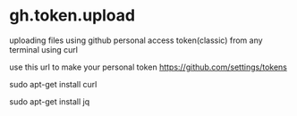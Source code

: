 # gh.token.upload
uploading files using github personal access token(classic) from any terminal using curl


use this url to make your personal token https://github.com/settings/tokens



sudo apt-get install curl


sudo apt-get install jq
